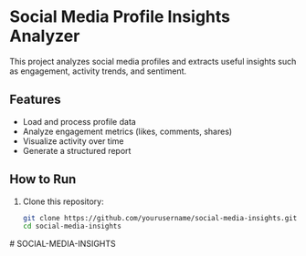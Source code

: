 # Social Media Profile Insights Analyzer

This project analyzes social media profiles and extracts useful insights such as engagement, activity trends, and sentiment.

## Features
- Load and process profile data
- Analyze engagement metrics (likes, comments, shares)
- Visualize activity over time
- Generate a structured report

## How to Run

1. Clone this repository:
   ```bash
   git clone https://github.com/yourusername/social-media-insights.git
   cd social-media-insights
#   S O C I A L - M E D I A - I N S I G H T S  
 